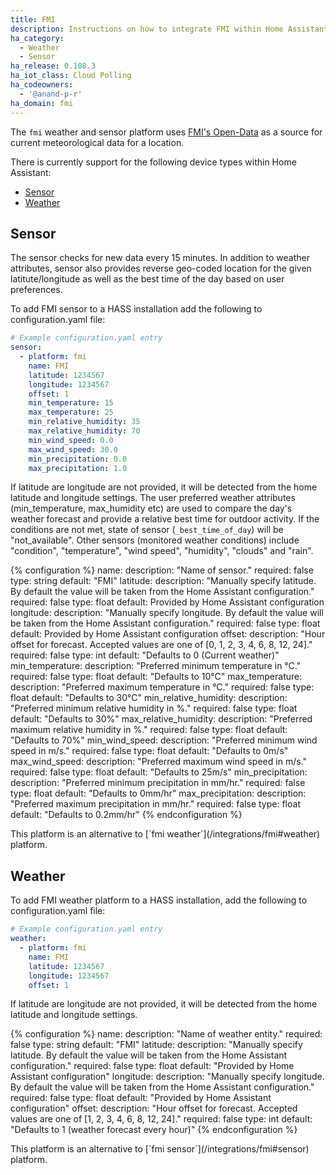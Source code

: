 ```yaml
---
title: FMI
description: Instructions on how to integrate FMI within Home Assistant.
ha_category:
  - Weather
  - Sensor
ha_release: 0.108.3
ha_iot_class: Cloud Polling
ha_codeowners:
  - '@anand-p-r'
ha_domain: fmi
---
```


The `fmi` weather and sensor platform uses [FMI's Open-Data](https://en.ilmatieteenlaitos.fi/open-data) as a source for current meteorological data for a location.

There is currently support for the following device types within Home Assistant:

- [Sensor](#sensor)
- [Weather](#weather)

## Sensor

The sensor checks for new data every 15 minutes. In addition to weather attributes, sensor also provides reverse geo-coded location for the given latitute/longitude as well as the best time of the day based on user preferences.

To add FMI sensor to a HASS installation add the following to configuration.yaml file:

```yaml
# Example configuration.yaml entry
sensor:
  - platform: fmi  
    name: FMI
    latitude: 1234567
    longitude: 1234567
    offset: 1
    min_temperature: 15
    max_temperature: 25
    min_relative_humidity: 35
    max_relative_humidity: 70
    min_wind_speed: 0.0
    max_wind_speed: 30.0
    min_precipitation: 0.0
    max_precipitation: 1.0
```

If latitude are longitude are not provided, it will be detected from the home latitude and longitude settings. The user preferred weather attributes (min_temperature, max_humidity etc) are used to compare the day's weather forecast and provide a relative best time for outdoor activity. If the conditions are not met, state of sensor (`_best_time_of_day`) will be "not_available". Other sensors (monitored weather conditions) include "condition", "temperature", "wind speed", "humidity", "clouds" and "rain".

{% configuration %}
name:
  description: "Name of sensor."
  required: false
  type: string
  default: "FMI"
latitude:
  description: "Manually specify latitude. By default the value will be taken from the Home Assistant configuration."
  required: false
  type: float
  default: Provided by Home Assistant configuration
longitude:
  description: "Manually specify longitude. By default the value will be taken from the Home Assistant configuration."
  required: false
  type: float
  default: Provided by Home Assistant configuration
offset:
  description: "Hour offset for forecast. Accepted values are one of [0, 1, 2, 3, 4, 6, 8, 12, 24]."
  required: false
  type: int
  default: "Defaults to 0 (Current weather)"
min_temperature:
  description: "Preferred minimum temperature in °C."
  required: false
  type: float
  default: "Defaults to 10°C"
max_temperature:
  description: "Preferred maximum temperature in °C."
  required: false
  type: float
  default: "Defaults to 30°C"
min_relative_humidity:
  description: "Preferred minimum relative humidity in %."
  required: false
  type: float
  default: "Defaults to 30%"
max_relative_humidity:
  description: "Preferred maximum relative humidity in %."
  required: false
  type: float
  default: "Defaults to 70%"
min_wind_speed:
  description: "Preferred minimum wind speed in m/s."
  required: false
  type: float
  default: "Defaults to 0m/s"
max_wind_speed:
  description: "Preferred maximum wind speed in m/s."
  required: false
  type: float
  default: "Defaults to 25m/s"
min_precipitation:
  description: "Preferred minimum precipitation in mm/hr."
  required: false
  type: float
  default: "Defaults to 0mm/hr"
max_precipitation:
  description: "Preferred maximum precipitation in mm/hr."
  required: false
  type: float
  default: "Defaults to 0.2mm/hr"
{% endconfiguration %}

<div class='note'>
This platform is an alternative to [`fmi weather`](/integrations/fmi#weather) platform.
</div>

## Weather
To add FMI weather platform to a HASS installation, add the following to configuration.yaml file:

```yaml
# Example configuration.yaml entry
weather:
  - platform: fmi
    name: FMI
    latitude: 1234567
    longitude: 1234567
    offset: 1
```

If latitude are longitude are not provided, it will be detected from the home latitude and longitude settings.

{% configuration %}
name:
  description: "Name of weather entity."
  required: false
  type: string
  default: "FMI"
latitude:
  description: "Manually specify latitude. By default the value will be taken from the Home Assistant configuration."
  required: false
  type: float
  default: "Provided by Home Assistant configuration"
longitude:
  description: "Manually specify longitude. By default the value will be taken from the Home Assistant configuration."
  required: false
  type: float
  default: "Provided by Home Assistant configuration"
offset:
  description: "Hour offset for forecast. Accepted values are one of [1, 2, 3, 4, 6, 8, 12, 24]."
  required: false
  type: int
  default: "Defaults to 1 (weather forecast every hour)"
{% endconfiguration %}

<div class='note'>
This platform is an alternative to [`fmi sensor`](/integrations/fmi#sensor) platform.
</div>
